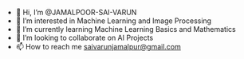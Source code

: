 - 👋 Hi, I’m @JAMALPOOR-SAI-VARUN
- 👀 I’m interested in Machine Learning and Image Processing
- 🌱 I’m currently learning Machine Learning Basics and Mathematics
- 💞️ I’m looking to collaborate on AI Projects
- 📫 How to reach me saivarunjamalpur@gmail.com

<!---
JAMALPOOR-SAI-VARUN/JAMALPOOR-SAI-VARUN is a ✨ special ✨ repository because its `README.md` (this file) appears on your GitHub profile.
You can click the Preview link to take a look at your changes.
--->
